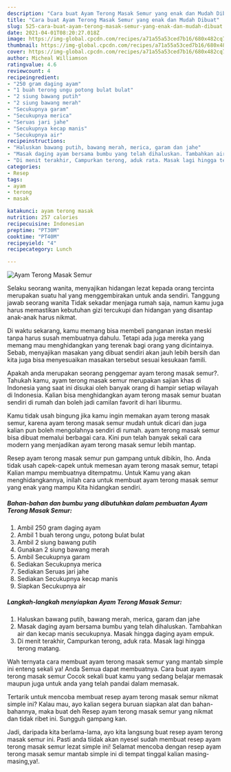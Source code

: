 ```yaml
---
description: "Cara buat Ayam Terong Masak Semur yang enak dan Mudah Dibuat"
title: "Cara buat Ayam Terong Masak Semur yang enak dan Mudah Dibuat"
slug: 525-cara-buat-ayam-terong-masak-semur-yang-enak-dan-mudah-dibuat
date: 2021-04-01T08:20:27.018Z
image: https://img-global.cpcdn.com/recipes/a71a55a53ced7b16/680x482cq70/ayam-terong-masak-semur-foto-resep-utama.jpg
thumbnail: https://img-global.cpcdn.com/recipes/a71a55a53ced7b16/680x482cq70/ayam-terong-masak-semur-foto-resep-utama.jpg
cover: https://img-global.cpcdn.com/recipes/a71a55a53ced7b16/680x482cq70/ayam-terong-masak-semur-foto-resep-utama.jpg
author: Micheal Williamson
ratingvalue: 4.6
reviewcount: 4
recipeingredient:
- "250 gram daging ayam"
- "1 buah terong ungu potong bulat bulat"
- "2 siung bawang putih"
- "2 siung bawang merah"
- "Secukupnya garam"
- "Secukupnya merica"
- "Seruas jari jahe"
- "Secukupnya kecap manis"
- "Secukupnya air"
recipeinstructions:
- "Haluskan bawang putih, bawang merah, merica, garam dan jahe"
- "Masak daging ayam bersama bumbu yang telah dihaluskan. Tambahkan air dan kecap manis secukupnya. Masak hingga daging ayam empuk."
- "Di menit terakhir, Campurkan terong, aduk rata. Masak lagi hingga terong matang."
categories:
- Resep
tags:
- ayam
- terong
- masak

katakunci: ayam terong masak 
nutrition: 257 calories
recipecuisine: Indonesian
preptime: "PT30M"
cooktime: "PT40M"
recipeyield: "4"
recipecategory: Lunch

---
```



![Ayam Terong Masak Semur](https://img-global.cpcdn.com/recipes/a71a55a53ced7b16/680x482cq70/ayam-terong-masak-semur-foto-resep-utama.jpg)

Selaku seorang wanita, menyajikan hidangan lezat kepada orang tercinta merupakan suatu hal yang menggembirakan untuk anda sendiri. Tanggung jawab seorang  wanita Tidak sekadar menjaga rumah saja, namun kamu juga harus memastikan kebutuhan gizi tercukupi dan hidangan yang disantap anak-anak harus nikmat.

Di waktu  sekarang, kamu memang bisa membeli panganan instan meski tanpa harus susah membuatnya dahulu. Tetapi ada juga mereka yang memang mau menghidangkan yang terenak bagi orang yang dicintainya. Sebab, menyajikan masakan yang dibuat sendiri akan jauh lebih bersih dan kita juga bisa menyesuaikan masakan tersebut sesuai kesukaan famili. 



Apakah anda merupakan seorang penggemar ayam terong masak semur?. Tahukah kamu, ayam terong masak semur merupakan sajian khas di Indonesia yang saat ini disukai oleh banyak orang di hampir setiap wilayah di Indonesia. Kalian bisa menghidangkan ayam terong masak semur buatan sendiri di rumah dan boleh jadi camilan favorit di hari liburmu.

Kamu tidak usah bingung jika kamu ingin memakan ayam terong masak semur, karena ayam terong masak semur mudah untuk dicari dan juga kalian pun boleh mengolahnya sendiri di rumah. ayam terong masak semur bisa dibuat memalui berbagai cara. Kini pun telah banyak sekali cara modern yang menjadikan ayam terong masak semur lebih mantap.

Resep ayam terong masak semur pun gampang untuk dibikin, lho. Anda tidak usah capek-capek untuk memesan ayam terong masak semur, tetapi Kalian mampu membuatnya ditempatmu. Untuk Kamu yang akan menghidangkannya, inilah cara untuk membuat ayam terong masak semur yang enak yang mampu Kita hidangkan sendiri.

<!--inarticleads1-->

##### Bahan-bahan dan bumbu yang dibutuhkan dalam pembuatan Ayam Terong Masak Semur:

1. Ambil 250 gram daging ayam
1. Ambil 1 buah terong ungu, potong bulat bulat
1. Ambil 2 siung bawang putih
1. Gunakan 2 siung bawang merah
1. Ambil Secukupnya garam
1. Sediakan Secukupnya merica
1. Sediakan Seruas jari jahe
1. Sediakan Secukupnya kecap manis
1. Siapkan Secukupnya air




<!--inarticleads2-->

##### Langkah-langkah menyiapkan Ayam Terong Masak Semur:

1. Haluskan bawang putih, bawang merah, merica, garam dan jahe
1. Masak daging ayam bersama bumbu yang telah dihaluskan. Tambahkan air dan kecap manis secukupnya. Masak hingga daging ayam empuk.
1. Di menit terakhir, Campurkan terong, aduk rata. Masak lagi hingga terong matang.




Wah ternyata cara membuat ayam terong masak semur yang mantab simple ini enteng sekali ya! Anda Semua dapat membuatnya. Cara buat ayam terong masak semur Cocok sekali buat kamu yang sedang belajar memasak maupun juga untuk anda yang telah pandai dalam memasak.

Tertarik untuk mencoba membuat resep ayam terong masak semur nikmat simple ini? Kalau mau, ayo kalian segera buruan siapkan alat dan bahan-bahannya, maka buat deh Resep ayam terong masak semur yang nikmat dan tidak ribet ini. Sungguh gampang kan. 

Jadi, daripada kita berlama-lama, ayo kita langsung buat resep ayam terong masak semur ini. Pasti anda tiidak akan nyesel sudah membuat resep ayam terong masak semur lezat simple ini! Selamat mencoba dengan resep ayam terong masak semur mantab simple ini di tempat tinggal kalian masing-masing,ya!.

